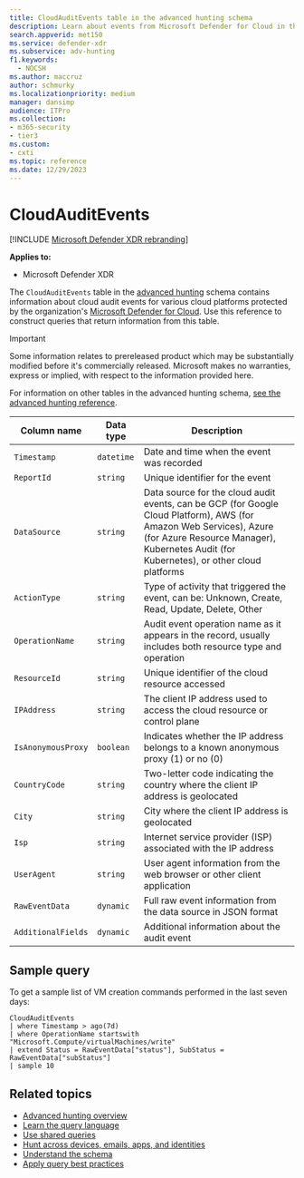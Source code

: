 ```yaml
---
title: CloudAuditEvents table in the advanced hunting schema
description: Learn about events from Microsoft Defender for Cloud in the CloudAuditEvents table of the advanced hunting schema
search.appverid: met150
ms.service: defender-xdr
ms.subservice: adv-hunting
f1.keywords:
  - NOCSH
ms.author: maccruz
author: schmurky
ms.localizationpriority: medium
manager: dansimp
audience: ITPro
ms.collection: 
- m365-security
- tier3
ms.custom: 
- cxti
ms.topic: reference
ms.date: 12/29/2023
---
```


# CloudAuditEvents

[!INCLUDE [Microsoft Defender XDR rebranding](../includes/microsoft-defender.md)]

**Applies to:**
- Microsoft Defender XDR



The `CloudAuditEvents` table in the [advanced hunting](advanced-hunting-overview.md) schema contains information about cloud audit events for various cloud platforms protected by the organization's [Microsoft Defender for Cloud](/azure/defender-for-cloud/concept-integration-365#advanced-hunting-in-xdr). Use this reference to construct queries that return information from this table.

> [!IMPORTANT]
> Some information relates to prereleased product which may be substantially modified before it's commercially released. Microsoft makes no warranties, express or implied, with respect to the information provided here.

For information on other tables in the advanced hunting schema, [see the advanced hunting reference](advanced-hunting-schema-tables.md).

| Column name | Data type | Description |
|-------------|-----------|-------------|
| `Timestamp` | `datetime` | Date and time when the event was recorded |
| `ReportId` |	`string` | Unique identifier for the event |
| `DataSource` | `string` | Data source for the cloud audit events, can be GCP (for Google Cloud Platform), AWS (for Amazon Web Services), Azure (for Azure Resource Manager), Kubernetes Audit (for Kubernetes), or other cloud platforms |
| `ActionType` | `string` |	Type of activity that triggered the event, can be: Unknown, Create, Read, Update, Delete, Other |
| `OperationName` |	`string` | Audit event operation name as it appears in the record, usually includes both resource type and operation |
| `ResourceId` | `string` |	Unique identifier of the cloud resource accessed |
| `IPAddress` | `string` | The client IP address used to access the cloud resource or control plane |
| `IsAnonymousProxy` |`boolean` |	Indicates whether the IP address belongs to a known anonymous proxy (1) or no (0) |
| `CountryCode` | `string` | Two-letter code indicating the country where the client IP address is geolocated |
| `City` | `string` | City where the client IP address is geolocated |
| `Isp` | `string` | Internet service provider (ISP) associated with the IP address |
| `UserAgent` | `string` | User agent information from the web browser or other client application |
| `RawEventData` | `dynamic` | Full raw event information from the data source in JSON format |
| `AdditionalFields` |	`dynamic` |	Additional information about the audit event  |

## Sample query

To get a sample list of VM creation commands performed in the last seven days:

```kusto
CloudAuditEvents
| where Timestamp > ago(7d)
| where OperationName startswith "Microsoft.Compute/virtualMachines/write"
| extend Status = RawEventData["status"], SubStatus = RawEventData["subStatus"]
| sample 10
```

## Related topics

- [Advanced hunting overview](advanced-hunting-overview.md)
- [Learn the query language](advanced-hunting-query-language.md)
- [Use shared queries](advanced-hunting-shared-queries.md)
- [Hunt across devices, emails, apps, and identities](advanced-hunting-query-emails-devices.md)
- [Understand the schema](advanced-hunting-schema-tables.md)
- [Apply query best practices](advanced-hunting-best-practices.md)

